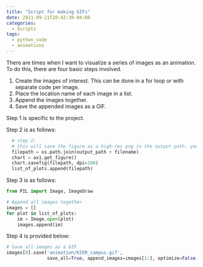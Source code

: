 ```yaml
---
title: "Script for making GIFs"
date: 2021-09-21T20:42:30-04:00
categories:
  - Scripts
tags:
  - python_code
  - animations
---
```

There are times when I want to visualize a series of images as an animation. To do this, there are four basic steps involved.
1. Create the images of interest. This can be done in a for loop or with separate code per image.
2. Place the location name of each image in a list.
3. Append the images together.
4. Save the appended images as a GIF.

Step 1 is specific to the project.

Step 2 is as follows:
```python
  # step 2: 
  # this will save the figure as a high-res png in the output path. you can also save as svg if you prefer.
  filepath = os.path.join(output_path + filename)
  chart = ax1.get_figure()
  chart.savefig(filepath, dpi=100)
  list_of_plots.append(filepath)
```

Step 3 is as follows:

```python
from PIL import Image, ImageDraw

# Append all images together
images = []
for plot in list_of_plots:
    im = Image.open(plot)
    images.append(im)
```

Step 4 is provided below:

```python
# Save all images as a GIF
images[0].save('animation/KIER_campus.gif',
               save_all=True, append_images=images[1:], optimize=False, duration=800, loop=0)
```
